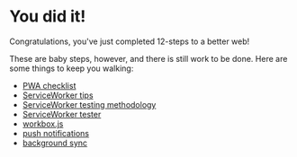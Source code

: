 # You did it!

Congratulations, you've just completed 12-steps to a better web!

These are baby steps, however, and there is still work to be done. Here are some things to keep you walking:

- [PWA checklist](https://developers.google.com/web/progressive-web-apps/checklist)
- [ServiceWorker tips](https://github.com/popeindustries/sw-tips)
- [ServiceWorker testing methodology](https://medium.com/dev-channel/testing-service-workers-318d7b016b19)
- [ServiceWorker tester](https://github.com/popeindustries/sw-tester)
- [workbox.js](https://workboxjs.org)
- [push notifications](https://web-push-book.gauntface.com)
- [background sync](https://philna.sh/blog/2017/07/04/experimenting-with-the-background-fetch-api/)